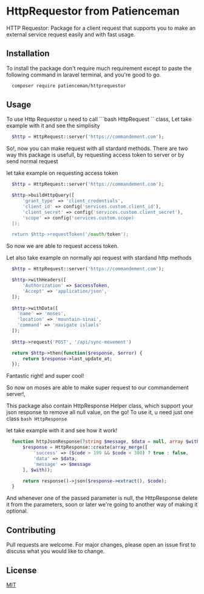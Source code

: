 # HttpRequestor from Patienceman

HTTP Requestor: Package for a client request that supports you to make an external service request easily and with fast usage.

## Installation

To install the package don't require much requirement except to paste the following command in laravel terminal, and you're good to go.

```bash
  composer require patienceman/httprequestor
```

## Usage

To use Http Requestor u need to call ```bash HttpRequest `` class,
Let take example with it and see the simplisity

```PHP
  $http = HttpRequest::server('https://commandement.com');
```
So!, now you can make request with all stardard methods.
There are two way this package is usefull, by requesting 
access token to server or by send normal request

let take example on requesting access token
```PHP
  $http = HttpRequest::server('https://commandement.com');

  $http->buildHttpQuery([
      'grant_type' => 'client_credentials',
      'client_id' => config('services.custom.client_id'),
      'client_secret' => config('services.custom.client_secret'),
      'scope' => config('services.custom.scope)
  ]);

  return $http->requestToken('/oauth/token');
```
So now we are able to request access token.

Let also take example on normally api request with stardand http methods
```PHP
  $http = HttpRequest::server('https://commandement.com');

  $http->withHeaders([
      'Authorization' => $accessToken,
      'Accept' => 'application/json',
  ]);
  
  $http->withData([
    'name' => 'moses',
    'location' => 'mountain-sinai',
    'command' => 'navigate islaels'
  ]);
  
  $http->request('POST', '/api/sync-movement')

  return $http->then(function($response, $error) {
      return $response->last_update_at;
  });
```
Fantastic right! and super cool!

So now on moses are able to make super request to our commandement server!,

This package also contain HttpResponse Helper class, which support your json response to remove all null value, on the go!
To use it, u need just one class ```bash HttpResponse ```

let take example with it and see how it work!
```PHP 
  function httpJsonResponse(?string $message, $data = null, array $with, int $code = 200): JsonResponse {
      $response = HttpResponse::create(array_merge([
          'success' => ($code > 199 && $code < 300) ? true : false,
          'data' => $data,
          'message' => $message
      ], $with));

      return response()->json($response->extract(), $code);
  }
```
And whenever one of the passed parameter is null, the HttpResponse delete it from the parameters,
soon or later we're going to another way of making it optional.

## Contributing
Pull requests are welcome. For major changes, please open an issue first to discuss what you would like to change.

## License
[MIT](https://choosealicense.com/licenses/mit/)
